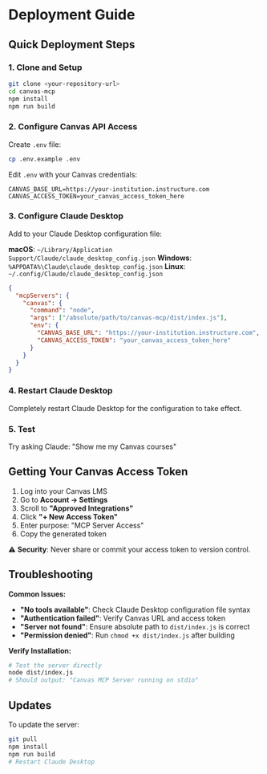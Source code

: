 # Deployment Guide

## Quick Deployment Steps

### 1. Clone and Setup
```bash
git clone <your-repository-url>
cd canvas-mcp
npm install
npm run build
```

### 2. Configure Canvas API Access

Create `.env` file:
```bash
cp .env.example .env
```

Edit `.env` with your Canvas credentials:
```env
CANVAS_BASE_URL=https://your-institution.instructure.com
CANVAS_ACCESS_TOKEN=your_canvas_access_token_here
```

### 3. Configure Claude Desktop

Add to your Claude Desktop configuration file:

**macOS**: `~/Library/Application Support/Claude/claude_desktop_config.json`
**Windows**: `%APPDATA%\Claude\claude_desktop_config.json`
**Linux**: `~/.config/Claude/claude_desktop_config.json`

```json
{
  "mcpServers": {
    "canvas": {
      "command": "node",
      "args": ["/absolute/path/to/canvas-mcp/dist/index.js"],
      "env": {
        "CANVAS_BASE_URL": "https://your-institution.instructure.com",
        "CANVAS_ACCESS_TOKEN": "your_canvas_access_token_here"
      }
    }
  }
}
```

### 4. Restart Claude Desktop

Completely restart Claude Desktop for the configuration to take effect.

### 5. Test

Try asking Claude: "Show me my Canvas courses"

## Getting Your Canvas Access Token

1. Log into your Canvas LMS
2. Go to **Account → Settings**
3. Scroll to **"Approved Integrations"**
4. Click **"+ New Access Token"**
5. Enter purpose: "MCP Server Access"
6. Copy the generated token

⚠️ **Security**: Never share or commit your access token to version control.

## Troubleshooting

**Common Issues:**

- **"No tools available"**: Check Claude Desktop configuration file syntax
- **"Authentication failed"**: Verify Canvas URL and access token
- **"Server not found"**: Ensure absolute path to `dist/index.js` is correct
- **"Permission denied"**: Run `chmod +x dist/index.js` after building

**Verify Installation:**
```bash
# Test the server directly
node dist/index.js
# Should output: "Canvas MCP Server running on stdio"
```

## Updates

To update the server:
```bash
git pull
npm install
npm run build
# Restart Claude Desktop
```